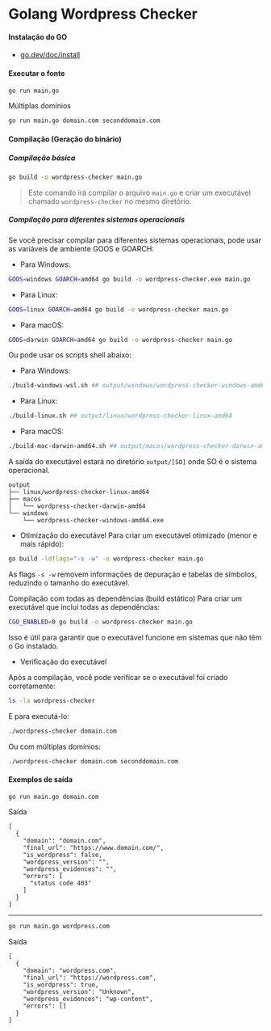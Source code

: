 # Golang Wordpress Checker

#### Instalação do GO
- [go.dev/doc/install](https://go.dev/doc/install)

#### Executar o fonte

```sh
go run main.go
```

Múltiplas domínios

```sh
go run main.go domain.com seconddomain.com
```

#### Compilação (Geração do binário)

##### Compilação básica

```sh
go build -o wordpress-checker main.go
```
> Este comando irá compilar o arquivo `main.go` e criar um executável chamado `wordpress-checker` no mesmo diretório.

##### Compilação para diferentes sistemas operacionais
Se você precisar compilar para diferentes sistemas operacionais, pode usar as variáveis de ambiente GOOS e GOARCH:

* Para Windows:
```sh
GOOS=windows GOARCH=amd64 go build -o wordpress-checker.exe main.go
```


* Para Linux:
```sh
GOOS=linux GOARCH=amd64 go build -o wordpress-checker main.go
```


* Para macOS:
```sh
GOOS=darwin GOARCH=amd64 go build -o wordpress-checker main.go
```

Ou pode usar os scripts shell abaixo:

* Para Windows:
```sh
./build-windows-wsl.sh ## output/windows/wordpress-checker-windows-amd64.exe
```
* Para Linux:
```sh
./build-linux.sh ## output/linux/wordpress-checker-linux-amd64
```
* Para macOS:
```sh
./build-mac-darwin-amd64.sh ## output/macos/wordpress-checker-darwin-amd64
```

A saída do executável estará no diretório `output/[SO]` onde SO é o sistema operacional.
```
output
├── linux/wordpress-checker-linux-amd64
├── macos
│   └── wordpress-checker-darwin-amd64
└── windows
    └── wordpress-checker-windows-amd64.exe
```

* Otimização do executável
Para criar um executável otimizado (menor e mais rápido):

```sh
go build -ldflags="-s -w" -o wordpress-checker main.go
```

As flags `-s -w` removem informações de depuração e tabelas de símbolos, reduzindo o tamanho do executável.

Compilação com todas as dependências (build estático)
Para criar um executável que inclui todas as dependências:

```sh
CGO_ENABLED=0 go build -o wordpress-checker main.go
```

Isso é útil para garantir que o executável funcione em sistemas que não têm o Go instalado.

* Verificação do executável

Após a compilação, você pode verificar se o executável foi criado corretamente:

```sh
ls -la wordpress-checker
```


E para executá-lo:
```sh
./wordpress-checker domain.com
```

Ou com múltiplas domínios:
```sh
./wordpress-checker domain.com seconddomain.com
```

#### Exemplos de saída
```sh
go run main.go domain.com
```
Saída
```
[
  {
    "domain": "domain.com",
    "final_url": "https://www.domain.com/",
    "is_wordpress": false,
    "wordpress_version": "",
    "wordpress_evidences": "",
    "errors": [
      "status code 403"
    ]
  }
]
```
-----

```sh
go run main.go wordpress.com
```
Saída
```
[
  {
    "domain": "wordpress.com",
    "final_url": "https://wordpress.com",
    "is_wordpress": true,
    "wordpress_version": "Unknown",
    "wordpress_evidences": "wp-content",
    "errors": []
  }
]
```
